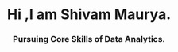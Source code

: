 <h1 align="center">Hi ,I am Shivam Maurya.</h1>
<h3 align="center">Pursuing Core Skills of Data Analytics.</h3>


